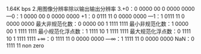 1.64K bps
2.用图像分辨率除以输出输出分辨率
3.+0：0 0000 00 0 0000 0000
  —0：1 0000 00 0 0000 0000
  +1：0 0111 11 0 0000 0000
  —1：1 0111 11 0 0000 0000
  最大非规范化数：0 0000 00 1 1111 1111
  最小非规范化数：1 0000 00 1 1111 1111
  最小规范化浮点数：1 1111 10 1 1111 1111
  最大规范化浮点数：0 1111 10 1 1111 1111
  +∞：0 1111 11 0 0000 0000
  —∞：1 1111 11 0 0000 0000 
  NaN：0 1111 11 non zero